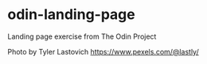 # odin-landing-page
Landing page exercise from The Odin Project

Photo by Tyler Lastovich https://www.pexels.com/@lastly/ 
